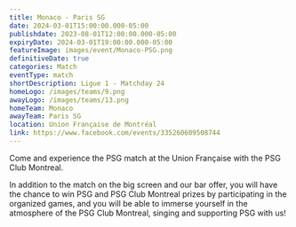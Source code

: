 ```yaml
---
title: Monaco - Paris SG
date: 2024-03-01T15:00:00.000-05:00
publishdate: 2023-08-01T12:00:00.000-05:00
expiryDate: 2024-03-01T19:00:00.000-05:00
featureImage: images/event/Monaco-PSG.png
definitiveDate: true
categories: Match
eventType: match
shortDescription: Ligue 1 - Matchday 24
homeLogo: /images/teams/9.png
awayLogo: /images/teams/13.png
homeTeam: Monaco
awayTeam: Paris SG
location: Union Française de Montréal
link: https://www.facebook.com/events/335260609508744
---
```


Come and experience the PSG match at the Union Française with the PSG Club Montreal.

In addition to the match on the big screen and our bar offer, you will have the chance to win PSG and PSG Club Montreal prizes by participating in the organized games, and you will be able to immerse yourself in the atmosphere of the PSG Club Montreal, singing and supporting PSG with us!
